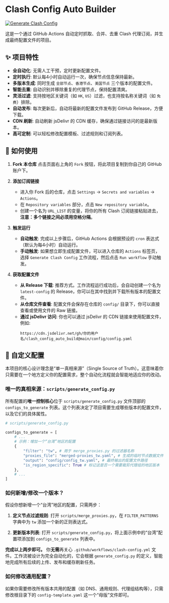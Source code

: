 # Clash Config Auto Builder

[![Generate Clash Config](https://github.com/busymilk/clash_config_auto_build/actions/workflows/clash-config.yml/badge.svg)](https://github.com/busymilk/clash_config_auto_build/actions/workflows/clash-config.yml)

这是一个通过 GitHub Actions 自动定时抓取、合并、去重 Clash 代理订阅，并生成最终配置文件的项目。

## ✨ 项目特性

- **全自动化**: 无需人工干预，定时更新配置文件。
- **定时执行**: 默认每4小时自动运行一次，确保节点信息保持最新。
- **多版本生成**: 同时生成 `全部节点`、`香港节点`、`美国节点` 三个版本的配置文件。
- **智能去重**: 自动识别并移除重复的代理节点，保持配置清爽。
- **灵活过滤**: 支持按地区关键词（如 `HK`, `US`）过滤，也支持按名称关键词（如 `免费`）排除。
- **自动发布**: 每次更新后，自动将最新的配置文件发布到 GitHub Release，方便下载。
- **CDN 刷新**: 自动刷新 jsDelivr 的 CDN 缓存，确保通过链接访问的是最新版本。
- **高可定制**: 可以轻松修改配置模板、过滤规则和订阅列表。

## 🚀 如何使用

1.  **Fork 本仓库**
    点击页面右上角的 `Fork` 按钮，将此项目复制到你自己的 GitHub 账户下。

2.  **添加订阅链接**
    - 进入你 Fork 后的仓库，点击 `Settings` -> `Secrets and variables` -> `Actions`。
    - 在 `Repository variables` 部分，点击 `New repository variable`。
    - 创建一个名为 `URL_LIST` 的变量，将你的所有 Clash 订阅链接粘贴进去，**注意：多个链接之间必须用空格分隔**。

3.  **触发运行**
    - **自动触发**: 完成以上步骤后，GitHub Actions 会根据预设的 `cron` 表达式（默认为每4小时）自动运行。
    - **手动触发**: 如果想立即生成配置文件，可以进入仓库的 `Actions` 标签页，选择 `Generate Clash Config` 工作流程，然后点击 `Run workflow` 手动触发。

4.  **获取配置文件**
    - **从 Release 下载**: 推荐方式。工作流程运行成功后，会自动创建一个名为 `latest-config` 的 Release，你可以在其中找到并下载所有版本的配置文件。
    - **从仓库文件查看**: 配置文件会保存在仓库的 `config/` 目录下，你可以直接查看或使用文件的 Raw 链接。
    - **通过 jsDelivr 访问**: 你也可以通过 jsDelivr 的 CDN 链接来使用配置文件，例如:
      ```
      https://cdn.jsdelivr.net/gh/你的用户名/clash_config_auto_build@main/config/config.yaml
      ```

## 🔧 自定义配置

本项目的核心设计理念是“单一真相来源”（Single Source of Truth）。这意味着你只需要在一个地方定义你的配置需求，整个自动化流程就会智能地适应你的改动。

### 唯一的真相来源：`scripts/generate_config.py`

所有配置的**唯一控制核心**位于 `scripts/generate_config.py` 文件顶部的 `configs_to_generate` 列表。这个列表决定了项目需要生成哪些版本的配置文件，以及它们的具体属性。

```python
# scripts/generate_config.py

configs_to_generate = [
    # ...
    # 示例：增加一个“台湾”地区的配置
    {
        "filter": "tw", # 用于 merge_proxies.py 的过滤器名称
        "proxies_file": "merged-proxies_tw.yaml", # 生成的临时节点数据文件名
        "output": "config/config_tw.yaml", # 最终输出的配置文件路径
        "is_region_specific": True # 标记这是否一个需要裁剪代理组的地区版本
    },
    # ...
]
```

### 如何新增/修改一个版本？

假设你想新增一个“台湾”地区的配置，只需两步：

1.  **定义节点过滤规则**: 打开 `scripts/merge_proxies.py`，在 `FILTER_PATTERNS` 字典中为 `tw` 添加一个新的正则表达式。

2.  **更新版本列表**: 打开 `scripts/generate_config.py`，将上面示例中的“台湾”配置项添加到 `configs_to_generate` 列表中。

**完成以上两步即可。** 你**无需**再关心 `.github/workflows/clash-config.yml` 文件。工作流被设计为完全自动化的，它会根据 `generate_config.py` 的定义，智能地完成所有后续的上传、发布和缓存刷新任务。

### 如何修改通用配置？

如果你需要修改所有版本共用的配置（如 DNS、通用规则、代理组结构等），只需修改根目录下的 `config-template.yaml` 这一个“母版”文件即可。